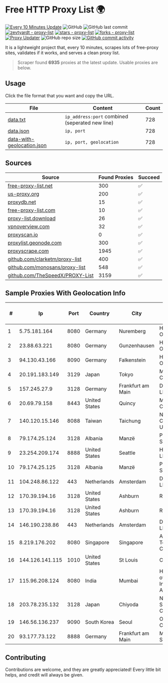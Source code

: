 
# Free HTTP Proxy List 🌍

[![Every 10 Minutes Update](https://github.com/mertguvencli/http-proxy-list/actions/workflows/main.yml/badge.svg?branch=main)](https://github.com/mertguvencli/http-proxy-list/actions/workflows/main.yml)
![GitHub](https://img.shields.io/github/license/mertguvencli/http-proxy-list)
![GitHub last commit](https://img.shields.io/github/last-commit/mertguvencli/http-proxy-list)
[![zevtyardt - proxy-list](https://img.shields.io/static/v1?label=zevtyardt&message=proxy-list&color=blue&logo=github)](https://github.com/zevtyardt/proxy-list "Go to GitHub repo")
[![stars - proxy-list](https://img.shields.io/github/stars/zevtyardt/proxy-list?style=social)](https://github.com/zevtyardt/proxy-list)
[![forks - proxy-list](https://img.shields.io/github/forks/zevtyardt/proxy-list?style=social)](https://github.com/zevtyardt/proxy-list)
[![Proxy Updater](https://github.com/zevtyardt/proxy-list/workflows/Proxy%20Updater/badge.svg)](https://github.com/zevtyardt/proxy-list/actions?query=workflow:"Proxy+Updater")
![GitHub repo size](https://img.shields.io/github/repo-size/zevtyardt/proxy-list)
[![GitHub commit activity](https://img.shields.io/github/commit-activity/m/zevtyardt/proxy-list?logo=commits)](https://github.com/zevtyardt/proxy-list/commits/main)

It is a lightweight project that, every 10 minutes, scrapes lots of free-proxy sites, validates if it works, and serves a clean proxy list.

> Scraper found **6935** proxies at the latest update. Usable proxies are below.

## Usage

Click the file format that you want and copy the URL.

|File|Content|Count|
|----|-------|-----|
|[data.txt](https://raw.githubusercontent.com/mertguvencli/http-proxy-list/main/proxy-list/data.txt)|`ip_address:port` combined (seperated new line)|728|
|[data.json](https://raw.githubusercontent.com/mertguvencli/http-proxy-list/main/proxy-list/data.json)|`ip, port`|728|
|[data-with-geolocation.json](https://raw.githubusercontent.com/mertguvencli/http-proxy-list/main/proxy-list/data-with-geolocation.json)|`ip, port, geolocation`|728|

## Sources

|Source|Found Proxies|Succeed|
|------|-------------|-------|
|[free-proxy-list.net](https://free-proxy-list.net)|300|✅|
|[us-proxy.org](https://www.us-proxy.org)|200|✅|
|[proxydb.net](http://proxydb.net)|15|✅|
|[free-proxy-list.com](https://free-proxy-list.com/?page=&port=&type%5B%5D=http&type%5B%5D=https&up_time=0&search=Search)|10|✅|
|[proxy-list.download](https://www.proxy-list.download/HTTP)|26|✅|
|[vpnoverview.com](https://vpnoverview.com/privacy/anonymous-browsing/free-proxy-servers)|32|✅|
|[proxyscan.io](https://www.proxyscan.io)|0|✅|
|[proxylist.geonode.com](https://proxylist.geonode.com/api/proxy-list?limit=300&page=1&sort_by=lastChecked&sort_type=desc&protocols=http,https)|300|✅|
|[proxyscrape.com](https://api.proxyscrape.com/v2/?request=displayproxies&protocol=http&timeout=10000&country=all&ssl=all&anonymity=all)|1945|✅|
|[github.com/clarketm/proxy-list](https://raw.githubusercontent.com/clarketm/proxy-list/master/proxy-list-raw.txt)|400|✅|
|[github.com/monosans/proxy-list](https://raw.githubusercontent.com/monosans/proxy-list/main/proxies/http.txt)|548|✅|
|[github.com/TheSpeedX/PROXY-List](https://raw.githubusercontent.com/TheSpeedX/PROXY-List/master/http.txt)|3159|✅|


## Sample Proxies With Geolocation Info

|#|Ip|Port|Country|City|Internet Service Provider|
|-|--|----|-------|----|-------------------------|
|1|5.75.181.164|8080|Germany|Nuremberg|Hetzner Online GmbH|
|2|23.88.63.221|8080|Germany|Gunzenhausen|Hetzner Online GmbH|
|3|94.130.43.166|8090|Germany|Falkenstein|Hetzner Online GmbH|
|4|20.191.183.149|3129|Japan|Tokyo|Microsoft Corporation|
|5|157.245.27.9|3128|Germany|Frankfurt am Main|DigitalOcean, LLC|
|6|20.69.79.158|8443|United States|Quincy|Microsoft Corporation|
|7|140.120.15.146|8088|Taiwan|Taichung|National Chung Hsing University|
|8|79.174.25.124|3128|Albania|Manzë|PRIAM NET Sh.p.k.|
|9|23.254.209.174|8888|United States|Seattle|Hostwinds LLC.|
|10|79.174.25.125|3128|Albania|Manzë|PRIAM NET Sh.p.k.|
|11|104.248.86.122|443|Netherlands|Amsterdam|DigitalOcean, LLC|
|12|170.39.194.16|3128|United States|Ashburn|Rackdog, LLC|
|13|170.39.194.16|3128|United States|Ashburn|Rackdog, LLC|
|14|146.190.238.86|443|Netherlands|Amsterdam|DigitalOcean, LLC|
|15|8.219.176.202|8080|Singapore|Singapore|Alibaba (US) Technology Co., Ltd.|
|16|144.126.141.115|1010|United States|St Louis|Contabo Inc.|
|17|115.96.208.124|8080|India|Mumbai|Hathway IP over Cable Internet Access|
|18|203.78.235.132|3128|Japan|Chiyoda|NTT SmartConnect Corporation|
|19|146.56.136.237|9090|South Korea|Seoul|Oracle Corporation|
|20|93.177.73.122|8888|Germany|Frankfurt am Main|M247 Europe SRL|



## Contributing

Contributions are welcome, and they are greatly appreciated! Every
little bit helps, and credit will always be given.

